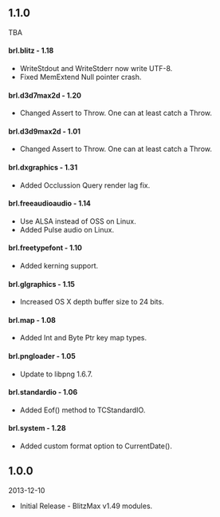 ## 1.1.0
TBA

#### brl.blitz - 1.18
* WriteStdout and WriteStderr now write UTF-8.
* Fixed MemExtend Null pointer crash.

#### brl.d3d7max2d - 1.20
* Changed Assert to Throw. One can at least catch a Throw.

#### brl.d3d9max2d - 1.01
* Changed Assert to Throw. One can at least catch a Throw.

#### brl.dxgraphics - 1.31
* Added Occlussion Query render lag fix.

#### brl.freeaudioaudio - 1.14
* Use ALSA instead of OSS on Linux.
* Added Pulse audio on Linux.

#### brl.freetypefont - 1.10
* Added kerning support.

#### brl.glgraphics - 1.15
* Increased OS X depth buffer size to 24 bits.

#### brl.map - 1.08
* Added Int and Byte Ptr key map types.

#### brl.pngloader - 1.05
* Update to libpng 1.6.7.

#### brl.standardio - 1.06
* Added Eof() method to TCStandardIO.

#### brl.system - 1.28
* Added custom format option to CurrentDate().

## 1.0.0
2013-12-10

* Initial Release - BlitzMax v1.49 modules.
